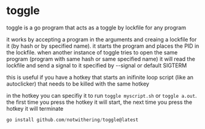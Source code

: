 # toggle

toggle is a go program that acts as a toggle by lockfile for any program

it works by accepting a program in the arguments and creaing a lockfile for it (by hash or by specified name). it starts the program and places the PID in the lockfile. when another instance of toggle tries to open the same program (program with same hash or same specified name) it will read the lockfile and send a signal to it specified by --signal or default SIGTERM

this is useful if you have a hotkey that starts an inifinite loop script (like an autoclicker) that needs to be killed with the same hotkey

in the hotkey you can specifiy it to run `toggle myscript.sh` or `toggle a.out`. the first time you press the hotkey it will start, the next time you press the hotkey it will terminate

```c
go install github.com/notwithering/toggle@latest
```
